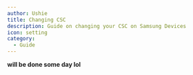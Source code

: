 ```yaml
---
author: Ushie
title: Changing CSC
description: Guide on changing your CSC on Samsung Devices
icon: setting
category:
  - Guide
---
```


**will be done some day lol**